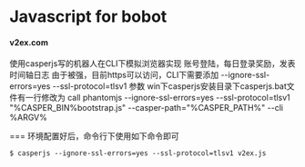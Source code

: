 Javascript for bobot
=========

#### v2ex.com

使用casperjs写的机器人在CLI下模拟浏览器实现 账号登陆，每日登录奖励，发表时间轴日志
由于被强，目前https可以访问，CLI下需要添加 --ignore-ssl-errors=yes --ssl-protocol=tlsv1 参数
win下casperjs安装目录下casperjs.bat文件有一行修改为
call phantomjs --ignore-ssl-errors=yes --ssl-protocol=tlsv1 "%CASPER_BIN%bootstrap.js" --casper-path="%CASPER_PATH%" --cli %ARGV%
 

===
环境配置好后，命令行下使用如下命令即可   

	$ casperjs --ignore-ssl-errors=yes --ssl-protocol=tlsv1 v2ex.js 
